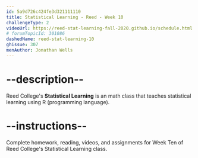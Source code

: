 ```yaml
---
id: 5a9d726c424fe3d321111110
title: Statistical Learning - Reed - Week 10
challengeType: 2
videoUrl: https://reed-stat-learning-fall-2020.github.io/schedule.html
# forumTopicId: 301086
dashedName: reed-stat-learning-10
ghissue: 307
menAuthor: Jonathan Wells
---
```


# --description--

Reed College's __Statistical Learning__ is an math class that teaches statistical learning using R (programming language).

# --instructions--

Complete homework, reading, videos, and assignments for Week Ten of Reed College's Statistical Learning class.
